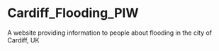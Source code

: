 # Cardiff_Flooding_PIW
A website providing information to people about flooding in the city of Cardiff, UK
